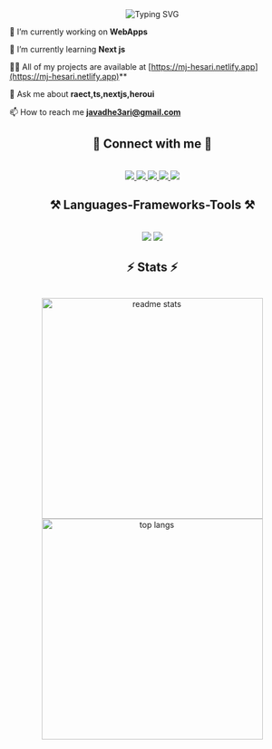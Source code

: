 <div align="center" ><img src="https://readme-typing-svg.demolab.com?font=Pacifico&size=28&pause=1000&width=435&lines=Hi+There+%F0%9F%91%8B;I'm+Mj-Hesari" alt="Typing SVG" /></div>
<div align="left">

🔭 I’m currently working on **WebApps**

🌱 I’m currently learning **Next js**

👨‍💻 All of my projects are available at [https://mj-hesari.netlify.app](https://mj-hesari.netlify.app)**

💬 Ask me about **raect,ts,nextjs,heroui**

📫 How to reach me **javadhe3ari@gmail.com**

 </div>

<h2 align="center">🌟 Connect with me 🤝</h2>
<br/>

<div align="center"> 
  <a href="mailto:javadhe3ari@gmail.com">
    <img src="https://img.shields.io/badge/Gmail-D14836?style=for-the-badge&logo=gmail&logoColor=white" />
  </a>
  <a href="https://linkedin.com/in/mj-hesari" target="_blank">
    <img src="https://img.shields.io/badge/LinkedIn-0077B5?style=for-the-badge&logo=linkedin&logoColor=white" target="_blank" />
  </a>
  <a href="https://wa.me/message/JMEBCQ6VOJ27F1" target="_blank">
     <img src="https://img.shields.io/badge/WhatsApp-25D366?style=for-the-badge&logo=whatsapp&logoColor=white" target="_blank" /> <!-- sqlite, safari, google-chrome are other good icon options -->
  </a>
  <a href="https://instagram.com/hesari.dev" target="_blank">
     <img src="https://img.shields.io/badge/Instagram-E4405F?style=for-the-badge&logo=instagram&logoColor=white" target="_blank" /> <!-- sqlite, safari, google-chrome are other good icon options -->
  </a>
  <a href="https://t.me/Mjhe3ari" target="_blank">
     <img src="https://img.shields.io/badge/Telegram-2CA5E0?style=for-the-badge&logo=telegram&logoColor=white" target="_blank" /> <!-- sqlite, safari, google-chrome are other good icon options -->
  </a>
</div>
    


<h2 align="center">⚒️ Languages-Frameworks-Tools ⚒️</h2>
<br/>
<div align="center">
    <img src="https://skillicons.dev/icons?i=react,bootstrap,mui,html,css,vscode,github,figma,tailwind,git,jquery" />
    <img src="https://skillicons.dev/icons?i=nodejs,javascript,typescript,nestjs,firebase,mongodb,nextjs,postgres" /><br>
</div>

<h2 align="center">⚡ Stats ⚡</h2>
<br>
<div align=center>
  <img width=390 src="https://github-readme-stats-salesp07.vercel.app/api?username=mjhesari&count_private=true&show_icons=true&theme=react&rank_icon=github&border_radius=10" alt="readme stats" />
  <img width=390 align="center" src="https://github-readme-stats-salesp07.vercel.app/api/top-langs/?username=mjhesari&hide=HTML&langs_count=8&layout=compact&theme=react&border_radius=10&size_weight=0.5&count_weight=0.5&exclude_repo=github-readme-stats" alt="top langs" />

</div>

